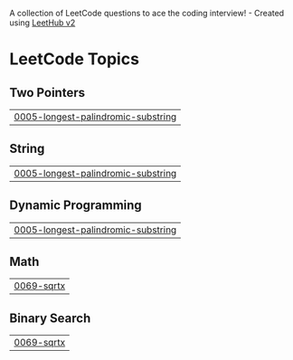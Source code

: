 A collection of LeetCode questions to ace the coding interview! - Created using [LeetHub v2](https://github.com/arunbhardwaj/LeetHub-2.0)
<!---LeetCode Topics Start-->
# LeetCode Topics
## Two Pointers
|  |
| ------- |
| [0005-longest-palindromic-substring](https://github.com/SammamMahdi/LeetCode_Solutions/tree/master/0005-longest-palindromic-substring) |
## String
|  |
| ------- |
| [0005-longest-palindromic-substring](https://github.com/SammamMahdi/LeetCode_Solutions/tree/master/0005-longest-palindromic-substring) |
## Dynamic Programming
|  |
| ------- |
| [0005-longest-palindromic-substring](https://github.com/SammamMahdi/LeetCode_Solutions/tree/master/0005-longest-palindromic-substring) |
## Math
|  |
| ------- |
| [0069-sqrtx](https://github.com/SammamMahdi/LeetCode_Solutions/tree/master/0069-sqrtx) |
## Binary Search
|  |
| ------- |
| [0069-sqrtx](https://github.com/SammamMahdi/LeetCode_Solutions/tree/master/0069-sqrtx) |
<!---LeetCode Topics End-->